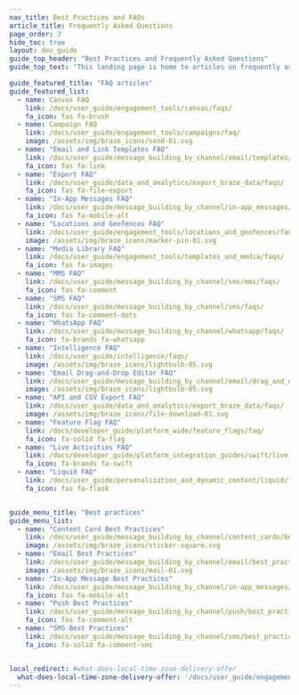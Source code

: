 ```yaml
---
nav_title: Best Practices and FAQs
article_title: Frequently Asked Questions
page_order: 3
hide_toc: true
layout: dev_guide
guide_top_header: "Best Practices and Frequently Asked Questions"
guide_top_text: "This landing page is home to articles on frequently asked questions and best practices about the Braze dashboard and its features."

guide_featured_title: "FAQ articles"
guide_featured_list:
  - name: Canvas FAQ
    link: /docs/user_guide/engagement_tools/canvas/faqs/
    fa_icon: fas fa-brush
  - name: Campaign FAQ
    link: /docs/user_guide/engagement_tools/campaigns/faq/
    image: /assets/img/braze_icons/send-01.svg
  - name: "Email and Link Templates FAQ"
    link: /docs/user_guide/message_building_by_channel/email/templates/faq/
    fa_icon: fas fa-link
  - name: "Export FAQ"
    link: /docs/user_guide/data_and_analytics/export_braze_data/faqs/
    fa_icon: fas fa-file-export
  - name: "In-App Messages FAQ"
    link: /docs/user_guide/message_building_by_channel/in-app_messages/faq/
    fa_icon: fas fa-mobile-alt
  - name: "Locations and Geofences FAQ"
    link: /docs/user_guide/engagement_tools/locations_and_geofences/faqs/
    image: /assets/img/braze_icons/marker-pin-01.svg
  - name: "Media Library FAQ"
    link: /docs/user_guide/engagement_tools/templates_and_media/faqs/
    fa_icon: fas fa-images
  - name: "MMS FAQ"
    link: /docs/user_guide/message_building_by_channel/sms/mms/faqs/
    fa_icon: fas fa-comment
  - name: "SMS FAQ"
    link: /docs/user_guide/message_building_by_channel/sms/faqs/
    fa_icon: fas fa-comment-dots
  - name: "WhatsApp FAQ"
    link: /docs/user_guide/message_building_by_channel/whatsapp/faqs/
    fa_icon: fa-brands fa-whatsapp
  - name: "Intelligence FAQ"
    link: /docs/user_guide/intelligence/faqs/
    image: /assets/img/braze_icons/lightbulb-05.svg
  - name: "Email Drag-and-Drop Editor FAQ"
    link: /docs/user_guide/message_building_by_channel/email/drag_and_drop/faq/
    image: /assets/img/braze_icons/lightbulb-05.svg
  - name: "API and CSV Export FAQ"
    link: /docs/user_guide/data_and_analytics/export_braze_data/faqs/
    image: /assets/img/braze_icons/file-download-01.svg
  - name: "Feature Flag FAQ"
    link: /docs/developer_guide/platform_wide/feature_flags/faq/
    fa_icon: fa-solid fa-flag
  - name: "Live Activities FAQ"
    link: /docs/developer_guide/platform_integration_guides/swift/live_activities/faq/
    fa_icon: fa-brands fa-swift
  - name: "Liquid FAQ"
    link: /docs/user_guide/personalization_and_dynamic_content/liquid/faq/
    fa_icon: fas fa-flask


guide_menu_title: "Best practices"
guide_menu_list:
  - name: "Content Card Best Practices"
    link: /docs/user_guide/message_building_by_channel/content_cards/best_practices/
    image: /assets/img/braze_icons/sticker-square.svg
  - name: "Email Best Practices"
    link: /docs/user_guide/message_building_by_channel/email/best_practices/
    image: /assets/img/braze_icons/mail-01.svg
  - name: "In-App Message Best Practices"
    link: /docs/user_guide/message_building_by_channel/in-app_messages/best_practices/
    fa_icon: fas fa-mobile-alt
  - name: "Push Best Practices"
    link: /docs/user_guide/message_building_by_channel/push/best_practices/
    fa_icon: fas fa-comment-alt
  - name: "SMS Best Practices"
    link: /docs/user_guide/message_building_by_channel/sms/best_practices/
    fa_icon: fa-solid fa-comment-sms


local_redirect: #what-does-local-time-zone-delivery-offer
  what-does-local-time-zone-delivery-offer: '/docs/user_guide/engagement_tools/campaigns/faq/#what-does-local-time-zone-delivery-offer'
---
```


<br>